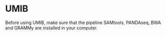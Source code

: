 # UMIB
Before using UMIB, make sure that the pipeline SAMtools, PANDAseq, BWA and GRAMMy are installed in your computer.
